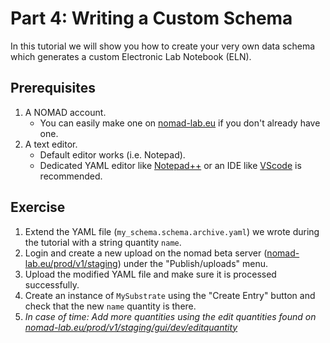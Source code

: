 # Part 4: Writing a Custom Schema

In this tutorial we will show you how to create your very own data schema which generates
a custom Electronic Lab Notebook (ELN).

## Prerequisites
1. A NOMAD account.
    - You can easily make one on 
    [nomad-lab.eu](https://nomad-lab.eu/fairdi/keycloak/auth/realms/fairdi_nomad_prod/login-actions/registration?client_id=nomad_public&tab_id=X58B5qImrj8) 
    if you don't already have one.
2. A text editor.
    - Default editor works (i.e. Notepad).
    - Dedicated YAML editor like [Notepad++](https://notepad-plus-plus.org/) or an IDE 
    like [VScode](https://code.visualstudio.com/) is recommended.

## Exercise

1. Extend the YAML file (`my_schema.schema.archive.yaml`) we wrote during the tutorial 
with a string quantity `name`.
2. Login and create a new upload on the nomad beta server 
([nomad-lab.eu/prod/v1/staging](https://nomad-lab.eu/prod/v1/staging/gui/about/information)) 
under the "Publish/uploads" menu.
3. Upload the modified YAML file and make sure it is processed successfully.
4. Create an instance of `MySubstrate` using the "Create Entry" button and check that the 
new `name` quantity is there.
5. *In case of time: Add more quantities using the edit quantities found on 
[nomad-lab.eu/prod/v1/staging/gui/dev/editquantity](https://nomad-lab.eu/prod/v1/staging/gui/dev/editquantity)*
